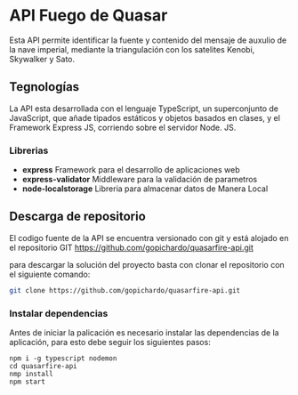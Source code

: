 # API Fuego de Quasar

Esta API permite identificar la fuente y contenido del mensaje de auxulio de la nave imperial, mediante la triangulación con los satelites Kenobi, Skywalker y Sato.

## Tegnologías
La API esta desarrollada con el lenguaje TypeScript, un superconjunto de JavaScript, que añade tipados estáticos y objetos basados en clases, y el Framework Express JS, corriendo sobre el servidor Node. JS.

### Librerias
- **express** Framework para el desarrollo de aplicaciones web
- **express-validator** Middleware para la validación de parametros
- **node-localstorage** Libreria para almacenar datos de Manera Local

## Descarga de repositorio
El codigo fuente de la API se encuentra versionado con git y está alojado en el repositorio GIT https://github.com/gopichardo/quasarfire-api.git

para descargar la solución del proyecto basta con clonar el repositorio con el siguiente comando:
```sh
git clone https://github.com/gopichardo/quasarfire-api.git
```
### Instalar dependencias
Antes de iniciar la palicación es necesario instalar las dependencias de la aplicación, para esto debe seguir los siguientes pasos:
```
npm i -g typescript nodemon  
cd quasarfire-api
nmp install
npm start
```